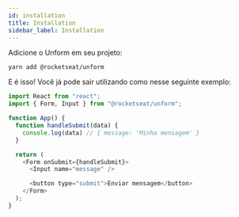 ```yaml
---
id: installation
title: Installation
sidebar_label: Installation
---
```


Adicione o Unform em seu projeto:

```
yarn add @rocketseat/unform
```

E é isso! Você já pode sair utilizando como nesse seguinte exemplo:

```js
import React from "react";
import { Form, Input } from "@rocketseat/unform";

function App() {
  function handleSubmit(data) {
    console.log(data) // { message: 'Minha mensagem' }
  }

  return (
    <Form onSubmit={handleSubmit}>
      <Input name="message" />

      <button type="submit">Enviar mensagem</button>
    </Form>
  );
}
```

